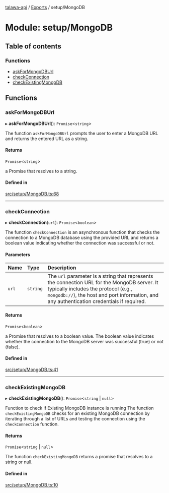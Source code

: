 [talawa-api](../README.md) / [Exports](../modules.md) / setup/MongoDB

# Module: setup/MongoDB

## Table of contents

### Functions

- [askForMongoDBUrl](setup_MongoDB.md#askformongodburl)
- [checkConnection](setup_MongoDB.md#checkconnection)
- [checkExistingMongoDB](setup_MongoDB.md#checkexistingmongodb)

## Functions

### askForMongoDBUrl

▸ **askForMongoDBUrl**(): `Promise`\<`string`\>

The function `askForMongoDBUrl` prompts the user to enter a MongoDB URL and returns the entered URL
as a string.

#### Returns

`Promise`\<`string`\>

a Promise that resolves to a string.

#### Defined in

[src/setup/MongoDB.ts:68](https://github.com/PalisadoesFoundation/talawa-api/blob/4c7d3ea/src/setup/MongoDB.ts#L68)

___

### checkConnection

▸ **checkConnection**(`url`): `Promise`\<`boolean`\>

The function `checkConnection` is an asynchronous function that checks the connection to a MongoDB
database using the provided URL and returns a boolean value indicating whether the connection was
successful or not.

#### Parameters

| Name | Type | Description |
| :------ | :------ | :------ |
| `url` | `string` | The `url` parameter is a string that represents the connection URL for the MongoDB server. It typically includes the protocol (e.g., `mongodb://`), the host and port information, and any authentication credentials if required. |

#### Returns

`Promise`\<`boolean`\>

a Promise that resolves to a boolean value. The boolean value indicates whether the
connection to the MongoDB server was successful (true) or not (false).

#### Defined in

[src/setup/MongoDB.ts:41](https://github.com/PalisadoesFoundation/talawa-api/blob/4c7d3ea/src/setup/MongoDB.ts#L41)

___

### checkExistingMongoDB

▸ **checkExistingMongoDB**(): `Promise`\<`string` \| ``null``\>

Function to check if Existing MongoDB instance is running
The function `checkExistingMongoDB` checks for an existing MongoDB connection by iterating through a
list of URLs and testing the connection using the `checkConnection` function.

#### Returns

`Promise`\<`string` \| ``null``\>

The function `checkExistingMongoDB` returns a promise that resolves to a string or null.

#### Defined in

[src/setup/MongoDB.ts:10](https://github.com/PalisadoesFoundation/talawa-api/blob/4c7d3ea/src/setup/MongoDB.ts#L10)
